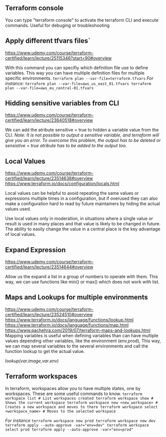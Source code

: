 ## Terraform console
You can type "terraform console" to activate the terraform CLI and execute commands. Useful for debuging or troubleshooting
 
## Apply different tfvars files`
https://www.udemy.com/course/terraform-certified/learn/lecture/25115346?start=90#overview

With this command you can specifiy which definition file use to define variables. This way you can have multiple definition files for multiple specific environments.
``
terraform plan --var-file=terraform.tfvars
``
_For instance:_
``
terraform plan --var-file=aws_us_east_01.tfvars
terraform plan --var-file=aws_eu_central-01.tfvars
``
## Hidding sensitive variables from CLI
https://www.udemy.com/course/terraform-certified/learn/lecture/23640518#overview

We can add the atribute sensitive = true to hidden a variable value from the CLI. 
_Note: It is not possible to output a sensitive variable, and terraform will give you an error. To overcome this problem, the output has to be deleted or sensistive = true atribute has to be added to the output too._

## Local Values
https://www.udemy.com/course/terraform-certified/learn/lecture/23514638#overview
https://www.terraform.io/docs/configuration/locals.html

Local values can be helpful to avoid repeating the same values or expressions multiple times in a configuration, but if overused they can also make a configuration hard to read by future maintainers by hiding the actual values used.

Use local values only in moderation, in situations where a single value or result is used in many places and that value is likely to be changed in future. The ability to easily change the value in a central place is the key advantage of local values.

## Expand Expression
https://www.udemy.com/course/terraform-certified/learn/lecture/23514644#overview

Allow us the expand a list in a group of numbers to operate with them. This way, we can use functions like min() or max() which does not work with list.

## Maps and Lookups for multiple environments
https://www.udemy.com/course/terraform-certified/learn/lecture/23524510#overview
https://www.terraform.io/docs/language/functions/lookup.html
https://www.terraform.io/docs/language/functions/map.html
https://www.pachehra.com/2019/07/terraform-maps-and-lookups.html
Mapping variables is useful when defining variables than can have multiple values depending other variables, like the environment (env,prod), This way, we can map several variables to the several environments and call the function lookup to get the actual value.

_lookup(var.image,var.env)_

## Terraform workspaces
In terraform, workspaces allow you to have multiple states, one by workspaces. These are some useful commands to know.
``
terraform workspace list # List workspaces created
terraform workspace show # Shows the current workspace
terraform workspace new <new_workspace> # Creates a new workspace and moves to there
terraform workspace select <workspace_name> # Moves to the selected workspace
``

_For instance_
``
terraform workspace new prod
terraform workspace new dev
terraform apply --auto-approve -var="env=dev"
terraform workspace select prod
terraform apply --auto-approve -var="env=prod"
``
